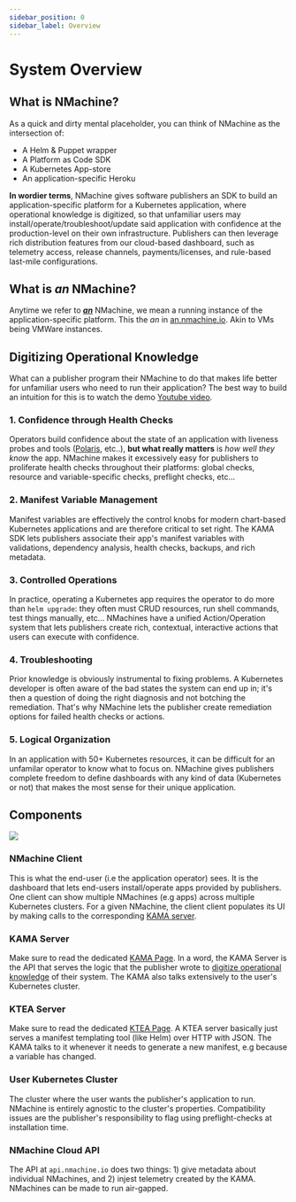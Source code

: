 ```yaml
---
sidebar_position: 0
sidebar_label: Overview
---
```


# System Overview

## What is NMachine?

As a quick and dirty mental placeholder, you can think of NMachine as the intersection of:
- A Helm & Puppet wrapper
- A Platform as Code SDK
- A Kubernetes App-store
- An application-specific Heroku

**In wordier terms**, NMachine gives software publishers an SDK to build an application-specific platform 
for a Kubernetes application, where operational knowledge is digitized,
so that unfamiliar users may install/operate/troubleshoot/update 
said application with confidence at the production-level on their own infrastructure. Publishers can 
then leverage rich distribution features from our cloud-based dashboard, such as
telemetry access, release channels, payments/licenses, and rule-based last-mile configurations. 


## What is _an_ NMachine?

Anytime we refer to **_<u>an</u>_** NMachine, we mean a running instance 
of the application-specific platform. This the _an_ in [an.nmachine.io](https://an.nmachine.io).
Akin to VMs being VMWare instances.

## Digitizing Operational Knowledge

What can a publisher program their NMachine to 
do that makes life better for unfamiliar users who need to run their application? 
The best way to build an intuition for this is to watch the
 demo [Youtube video](https://www.youtube.com/watch?v=p7dqmROKGIo).  

### 1. Confidence through Health Checks

Operators build confidence about the state of an application
with liveness probes and tools ([Polaris](https://github.com/FairwindsOps/polaris), etc..), 
**but what really matters** is _how well they know_ the app. NMachine makes it 
excessively easy for publishers to proliferate health checks throughout their platforms: 
global checks, resource and variable-specific checks, preflight checks, etc...

### 2. Manifest Variable Management 

Manifest variables are effectively the control knobs for modern chart-based 
Kubernetes applications and are therefore critical to set right. 
The KAMA SDK lets publishers associate their app's manifest variables with validations, 
dependency analysis, health checks, backups, and rich metadata.

### 3. Controlled Operations

In practice, operating a Kubernetes app requires the 
operator to do more than `helm upgrade`: they often must CRUD resources, 
run shell commands, test things manually, etc... 
NMachines have a unified Action/Operation system that lets publishers create 
rich, contextual, interactive actions that users can execute with confidence.

### 4. Troubleshooting

Prior knowledge is obviously instrumental to fixing problems. A Kubernetes developer
is often aware of the bad states the system can end up in; it's then a question of doing
the right diagnosis and not botching the remediation. That's why NMachine
lets the publisher create remediation options for failed health checks or actions.

### 5. Logical Organization

In an application with 50+ Kubernetes resources, it can be difficult for an unfamilar 
operator to know what to focus on. NMachine gives publishers complete freedom to define
dashboards with any kind of data (Kubernetes or not) that makes the most sense for their 
unique application.
 

## Components

![](/img/concepts/overview-system.jpg)

### NMachine Client

This is what the end-user (i.e the application operator) sees. It is the dashboard
that lets end-users install/operate apps provided by publishers. One client can 
show multiple NMachines (e.g apps) across multiple Kubernetes clusters. 
For a given NMachine, the client client populates its UI by making calls to the 
corresponding [KAMA server](#kama-server).

### KAMA Server

Make sure to read the dedicated [KAMA Page](/concepts/kama-concept.md). In a word, the KAMA
Server is the API that serves the logic that the publisher wrote to 
[digitize operational knowledge](#digitizing-operational-knowledge) of their system. The 
KAMA also talks extensively to the user's Kubernetes cluster.    

### KTEA Server

Make sure to read the dedicated [KTEA Page](/concepts/ktea-concept.md). A KTEA server
basically just serves a manifest templating tool (like Helm) over HTTP with JSON. The
KAMA talks to it whenever it needs to generate a new manifest, e.g because a variable has changed.

### User Kubernetes Cluster

The cluster where the user wants the publisher's application to run. NMachine is entirely
agnostic to the cluster's properties. Compatibility issues are the publisher's responsibility
to flag using preflight-checks at installation time.

### NMachine Cloud API

The API at `api.nmachine.io` does two things: 1) give metadata about individual NMachines,
and 2) injest telemetry created by the KAMA. NMachines can be made to run air-gapped.
